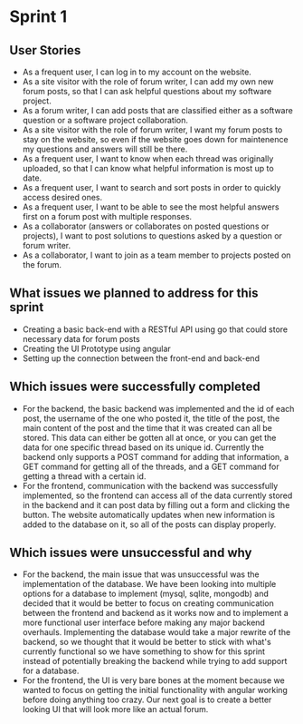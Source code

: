 # Sprint 1
## User Stories
- As a frequent user, I can log in to my account on the website.
- As a site visitor with the role of forum writer, I can add my own new forum posts, so that I can ask helpful questions about my software project.
- As a forum writer, I can add posts that are classified either as a software question or a software project collaboration.
- As a site visitor with the role of forum writer, I want my forum posts to stay on the website, so even if the website goes down for maintenence my questions and answers will still be there.
- As a frequent user, I want to know when each thread was originally uploaded, so that I can know what helpful information is most up to date.
- As a frequent user, I want to search and sort posts in order to quickly access desired ones.
- As a frequent user, I want to be able to see the most helpful answers first on a forum post with multiple responses. 
- As a collaborator (answers or collaborates on posted questions or projects), I want to post solutions to questions asked by a question or forum writer.
- As a collaborator, I want to join as a team member to projects posted on the forum.
## What issues we planned to address for this sprint
- Creating a basic back-end with a RESTful API using go that could store necessary data for forum posts
- Creating the UI Prototype using angular
- Setting up the connection between the front-end and back-end
## Which issues were successfully completed
- For the backend, the basic backend was implemented and the id of each post, the username of the one who posted it, the title of the post, the main content of the post and the time that it was created can all be stored. This data can either be gotten all at once, or you can get the data for one specific thread based on its unique id. Currently the backend only supports a POST command for adding that information, a GET command for getting all of the threads, and a GET command for getting a thread with a certain id.
- For the frontend, communication with the backend was successfully implemented, so the frontend can access all of the data currently stored in the backend and it can post data by filling out a form and clicking the button. The website automatically updates when new information is added to the database on it, so all of the posts can display properly.
## Which issues were unsuccessful and why
- For the backend, the main issue that was unsuccessful was the implementation of the database. We have been looking into multiple options for a database to implement (mysql, sqlite, mongodb) and decided that it would be better to focus on creating communication between the frontend and backend as it works now and to implement a more functional user interface before making any major backend overhauls. Implementing the database would take a major rewrite of the backend, so we thought that it would be better to stick with what's currently functional so we have something to show for this sprint instead of potentially breaking the backend while trying to add support for a database.
- For the frontend, the UI is very bare bones at the moment because we wanted to focus on getting the initial functionality with angular working before doing anything too crazy. Our next goal is to create a better looking UI that will look more like an actual forum.
